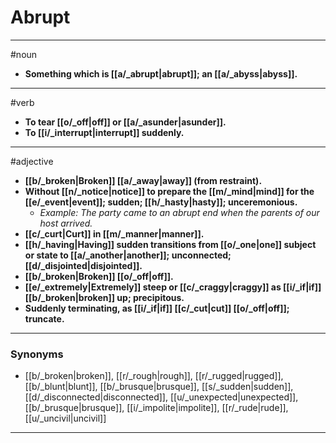 # Abrupt
---
#noun
- **Something which is [[a/_abrupt|abrupt]]; an [[a/_abyss|abyss]].**
---
#verb
- **To tear [[o/_off|off]] or [[a/_asunder|asunder]].**
- **To [[i/_interrupt|interrupt]] suddenly.**
---
#adjective
- **[[b/_broken|Broken]] [[a/_away|away]] (from restraint).**
- **Without [[n/_notice|notice]] to prepare the [[m/_mind|mind]] for the [[e/_event|event]]; sudden; [[h/_hasty|hasty]]; unceremonious.**
	- _Example: The party came to an abrupt end when the parents of our host arrived._
- **[[c/_curt|Curt]] in [[m/_manner|manner]].**
- **[[h/_having|Having]] sudden transitions from [[o/_one|one]] subject or state to [[a/_another|another]]; unconnected; [[d/_disjointed|disjointed]].**
- **[[b/_broken|Broken]] [[o/_off|off]].**
- **[[e/_extremely|Extremely]] steep or [[c/_craggy|craggy]] as [[i/_if|if]] [[b/_broken|broken]] up; precipitous.**
- **Suddenly terminating, as [[i/_if|if]] [[c/_cut|cut]] [[o/_off|off]]; truncate.**
---
### Synonyms
- [[b/_broken|broken]], [[r/_rough|rough]], [[r/_rugged|rugged]], [[b/_blunt|blunt]], [[b/_brusque|brusque]], [[s/_sudden|sudden]], [[d/_disconnected|disconnected]], [[u/_unexpected|unexpected]], [[b/_brusque|brusque]], [[i/_impolite|impolite]], [[r/_rude|rude]], [[u/_uncivil|uncivil]]
---
